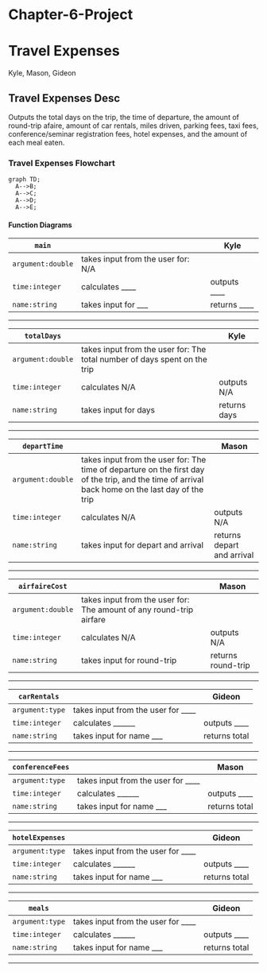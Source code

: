 # Chapter-6-Project

# Travel Expenses
Kyle, Mason, Gideon

## Travel Expenses Desc
Outputs the total days on the trip, the time of departure, the amount of round-trip afaire, amount of car rentals,
miles driven, parking fees, taxi fees, conference/seminar registration fees, hotel expenses,
and the amount of each meal eaten.

### Travel Expenses Flowchart
```mermaid
graph TD;
  A-->B;
  A-->C;
  A-->D;
  A-->E;
```

#### Function Diagrams
| `main`    |               |  Kyle     |
| ------------------ | ------------- | ------------ |
| `argument:double`    | takes input from the user for: N/A  |              |
| `time:integer`     | calculates ____  | outputs ____             |
| `name:string`      | takes input for ___ | returns ____ |
***
| `totalDays`    |               |  Kyle     |
| ------------------ | ------------- | ------------ |
| `argument:double`    | takes input from the user for: The total number of days spent on the trip  |              |
| `time:integer`     | calculates N/A  | outputs N/A             |
| `name:string`      | takes input for days | returns days |
***
| `departTime`    |               |     Mason   |
| ------------------ | ------------- | ------------ |
| `argument:double`    | takes input from the user for: The time of departure on the first day of the trip, and the time of arrival back home on the last day of the trip  |              |
| `time:integer`     | calculates N/A  | outputs N/A             |
| `name:string`      | takes input for depart and arrival | returns depart and arrival |
***
| `airfaireCost`    |               |     Mason   |
| ------------------ | ------------- | ------------ |
| `argument:double`    | takes input from the user for: The amount of any round-trip airfare  |              |
| `time:integer`     | calculates N/A  | outputs N/A             |
| `name:string`      | takes input for round-trip | returns round-trip |
***
| `carRentals`    |               |     Gideon   |
| ------------------ | ------------- | ------------ |
| `argument:type`    | takes input from the user for ____  |              |
| `time:integer`     | calculates ______  | outputs ____             |
| `name:string`      | takes input for name ___ | returns total |
***
| `conferenceFees`    |               |     Mason   |
| ------------------ | ------------- | ------------ |
| `argument:type`    | takes input from the user for ____  |              |
| `time:integer`     | calculates ______  | outputs ____             |
| `name:string`      | takes input for name ___ | returns total |
***
| `hotelExpenses`    |               |     Gideon   |
| ------------------ | ------------- | ------------ |
| `argument:type`    | takes input from the user for ____  |              |
| `time:integer`     | calculates ______  | outputs ____             |
| `name:string`      | takes input for name ___ | returns total |
***
| `meals`    |               |     Gideon   |
| ------------------ | ------------- | ------------ |
| `argument:type`    | takes input from the user for ____  |              |
| `time:integer`     | calculates ______  | outputs ____             |
| `name:string`      | takes input for name ___ | returns total |
***
